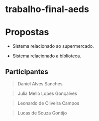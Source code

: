 # trabalho-final-aeds

# Propostas

- Sistema relacionado ao supermercado.

- Sistema relacionado a biblioteca.

## Participantes

> Daniel Alves Sanches

> Julia Mello Lopes Gonçalves

> Leonardo de Oliveira Campos

> Lucas de Souza Gontijo
